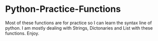 # Python-Practice-Functions
Most of these functions are for practice so I can learn the syntax line of python. I am mostly dealing with Strings, Dictonaries and List with these functions. Enjoy. 
